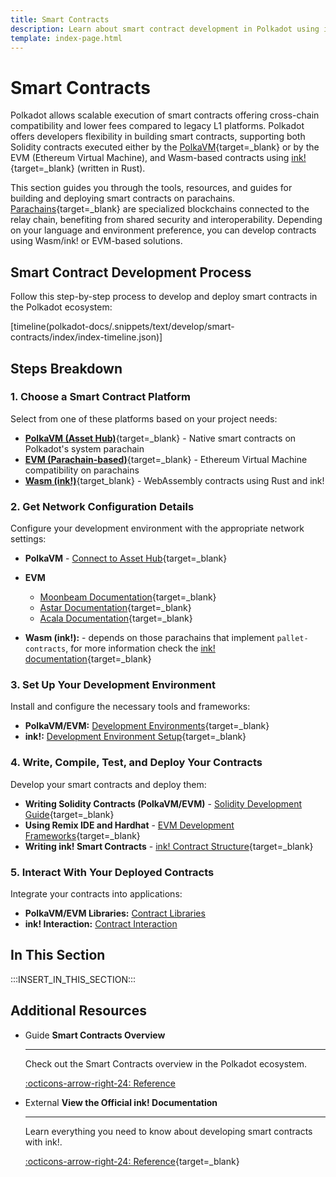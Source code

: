 ```yaml
---
title: Smart Contracts
description: Learn about smart contract development in Polkadot using ink! for Wasm contracts and EVM and PolkaVM support for Solidity contracts on Asset Hub and parachains.
template: index-page.html
---
```


# Smart Contracts

Polkadot allows scalable execution of smart contracts offering cross-chain compatibility and lower fees compared to legacy L1 platforms. Polkadot offers developers flexibility in building smart contracts, supporting both Solidity contracts executed either by the [PolkaVM](/polkadot-protocol/smart-contract-basics/polkavm-design#polkavm){target=\_blank} or by the EVM (Ethereum Virtual Machine), and Wasm-based contracts using [ink!](https://use.ink/){target=\_blank} (written in Rust).

This section guides you through the tools, resources, and guides for building and deploying smart contracts on parachains. [Parachains](/polkadot-protocol/architecture/parachains/overview/){target=\_blank} are specialized blockchains connected to the relay chain, benefiting from shared security and interoperability. Depending on your language and environment preference, you can develop contracts using Wasm/ink! or EVM-based solutions.

## Smart Contract Development Process

Follow this step-by-step process to develop and deploy smart contracts in the Polkadot ecosystem:

[timeline(polkadot-docs/.snippets/text/develop/smart-contracts/index/index-timeline.json)]

## Steps Breakdown

### 1. Choose a Smart Contract Platform

Select from one of these platforms based on your project needs:

- [**PolkaVM (Asset Hub)**](/develop/smart-contracts/overview#native-smart-contracts){target=\_blank} - Native smart contracts on Polkadot's system parachain
- [**EVM (Parachain-based)**](/develop/smart-contracts/overview#parachain-contracts){target=\_blank} - Ethereum Virtual Machine compatibility on parachains
- [**Wasm (ink!)**](/develop/smart-contracts/overview#wasm-ink){target\_blank} - WebAssembly contracts using Rust and ink!

### 2. Get Network Configuration Details

Configure your development environment with the appropriate network settings:

- **PolkaVM** - [Connect to Asset Hub](/develop/build/polkadot-asset-hub){target=\_blank}

- **EVM**

    - [Moonbeam Documentation](https://docs.moonbeam.network/){target=\_blank}
    - [Astar Documentation](https://docs.astar.network/){target=\_blank}
    - [Acala Documentation](https://guide.acalanetwork.com/){target=\_blank}

- **Wasm (ink!):** - depends on those parachains that implement `pallet-contracts`, for more information check the [ink! documentation](https://use.ink/how-it-works#why-include-pallet-contracts-on-a-parachain){target=\_blank}

### 3. Set Up Your Development Environment

Install and configure the necessary tools and frameworks:

- **PolkaVM/EVM:** [Development Environments](/develop/smart-contracts/dev-environments/){target=\_blank}
- **ink!:** [Development Environment Setup](https://use.ink/getting-started/setup){target=\_blank}

### 4. Write, Compile, Test, and Deploy Your Contracts

Develop your smart contracts and deploy them:

- **Writing Solidity Contracts (PolkaVM/EVM)** - [Solidity Development Guide](https://docs.soliditylang.org/en/v0.8.29/introduction-to-smart-contracts.html){target=\_blank}
- **Using Remix IDE and Hardhat** - [EVM Development Frameworks](/develop/smart-contracts/dev-environments/){target=\_blank}
- **Writing ink! Smart Contracts** - [ink! Contract Structure](https://use.ink/basics/contract-structure){target=\_blank}

### 5. Interact With Your Deployed Contracts

Integrate your contracts into applications:

- **PolkaVM/EVM Libraries:** [Contract Libraries](/develop/smart-contracts/libraries/)
- **ink! Interaction:** [Contract Interaction](https://use.ink/basics/contract-interaction)

## In This Section

:::INSERT_IN_THIS_SECTION:::

## Additional Resources

<div class="grid cards" markdown>

-   <span class="badge guide">Guide</span> __Smart Contracts Overview__

    ---

    Check out the Smart Contracts overview in the Polkadot ecosystem.

    [:octicons-arrow-right-24: Reference](/develop/smart-contracts/overview)

-   <span class="badge external">External</span> __View the Official ink! Documentation__

    ---

    Learn everything you need to know about developing smart contracts with ink!.

    [:octicons-arrow-right-24: Reference](https://use.ink/){target=\_blank}

</div>
